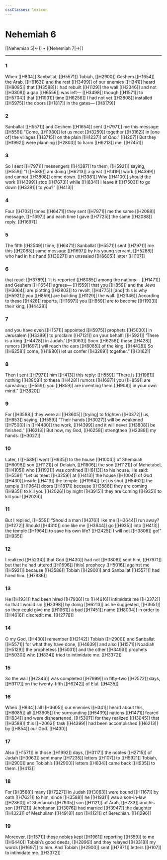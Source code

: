 ```yaml
---
cssClasses: lexicon
---
```


# Nehemiah 6

[[Nehemiah 5|←]] • [[Nehemiah 7|→]]

---

### 1
When [[H834]] Sanballat, [[H5571]] Tobiah, [[H2900]] Geshem [[H1654]] the Arab, [[H6163]] and the rest [[H3499]] of our enemies [[H341]] heard [[H8085]] that [[H3588]] I had rebuilt [[H1129]] the wall [[H2346]] and not [[H3808]] a gap [[H6556]] was left— [[H3498]] though [[H1571]] to [[H5704]] that [[H1931]] time [[H6256]] I had not yet [[H3808]] installed [[H5975]] the doors [[H1817]] in the gates— [[H8179]]

### 2
Sanballat [[H5571]] and Geshem [[H1654]] sent [[H7971]] me this message: [[H559]] “Come, [[H1980]] let us meet [[H3259]] together [[H3162]] in [one of] the villages [[H3715]] on the plain [[H1237]] of Ono.” [[H207]] But they [[H1992]] were planning [[H2803]] to harm [[H6213]] me. [[H7451]]

### 3
So I sent [[H7971]] messengers [[H4397]] to them, [[H5921]] saying, [[H559]] “I [[H589]] am doing [[H6213]] a great [[H1419]] work [[H4399]] and cannot [[H3808]] come down. [[H3381]] Why [[H4100]] should the work [[H4399]] stop [[H7673]] while [[H834]] I leave it [[H7503]] to go down [[H3381]] to you?” [[H413]]

### 4
Four [[H702]] times [[H6471]] they sent [[H7971]] me the same [[H2088]] message, [[H1697]] and each time I gave [[H7725]] the same [[H2088]] reply. [[H1697]]

### 5
The fifth [[H2549]] time, [[H6471]] Sanballat [[H5571]] sent [[H7971]] me this [[H2088]] same message [[H1697]] by his young servant, [[H5288]] who had in his hand [[H3027]] an unsealed [[H6605]] letter [[H107]]

### 6
that read: [[H3789]] “It is reported [[H8085]] among the nations— [[H1471]] and Geshem [[H1654]] agrees— [[H559]] that you [[H859]] and the Jews [[H3064]] are plotting [[H2803]] to revolt, [[H4775]] [and] this is why [[H5921]] you [[H859]] are building [[H1129]] the wall. [[H2346]] According to these [[H428]] reports, [[H1697]] you [[H859]] are to become [[H1933]] their  king, [[H4428]]

### 7
and you have even [[H1571]] appointed [[H5975]] prophets [[H5030]] in Jerusalem [[H3389]] to proclaim [[H7121]] on your behalf: [[H5921]] ‘There is a king [[H4428]] in Judah.’ [[H3063]] Soon [[H6258]] these [[H428]] rumors [[H1697]] will reach the ears [[H8085]] of the king. [[H4428]] So [[H6258]] come, [[H1980]] let us confer [[H3289]] together.” [[H3162]]

### 8
Then I sent [[H7971]] him [[H413]] this reply: [[H559]] “There is [[H1961]] nothing [[H3808]] to these [[H428]] rumors [[H1697]] you [[H859]] are spreading; [[H559]] you [[H859]] are inventing them [[H908]] in your own mind.” [[H3820]]

### 9
For [[H3588]] they were all [[H3605]] [trying] to frighten [[H3372]] us, [[H853]] saying, [[H559]] “Their hands [[H3027]] will be weakened [[H7503]] in [[H4480]] the work, [[H4399]] and it will never [[H3808]] be finished.” [[H6213]] But now, my God, [[H6258]] strengthen [[H2388]] my hands. [[H3027]]

### 10
Later, I [[H589]] went [[H935]] to the house [[H1004]] of Shemaiah [[H8098]] son [[H1121]] of Delaiah, [[H1806]] the son [[H1121]] of Mehetabel, [[H4105]] who [[H1931]] was confined [[H6113]] to his house. He said: [[H559]] “Let us meet [[H3259]] at [[H413]] the house [[H1004]] of God [[H430]] inside [[H413]] the temple. [[H1964]] Let us shut [[H5462]] the temple [[H1964]] doors [[H1817]] because [[H3588]] they are coming [[H935]] to kill you [[H2026]] by night [[H3915]] they are coming [[H935]] to kill you! [[H2026]]

### 11
But I replied, [[H559]] “Should a man [[H376]] like me [[H3644]] run away? [[H1272]] Should [[H4310]] one like me [[H3644]] go [[H935]] into [[H413]] the temple [[H1964]] to save his own life? [[H2425]] I will not [[H3808]] go!” [[H935]]

### 12
I realized [[H5234]] that God [[H430]] had not [[H3808]] sent him, [[H7971]] but that he had uttered [[H1696]] [this] prophecy [[H5016]] against me [[H5921]] because [[H3588]] Tobiah [[H2900]] and Sanballat [[H5571]] had hired him. [[H7936]]

### 13
He [[H1931]] had been hired [[H7936]] to [[H4616]] intimidate me [[H3372]] so that I would sin [[H2398]] by doing [[H6213]] as he suggested, [[H3651]] so they could give me [[H1961]] a bad [[H7451]] name [[H8034]] in order to [[H4616]] discredit me. [[H2778]]

### 14
O my God, [[H430]] remember [[H2142]] Tobiah [[H2900]] and Sanballat [[H5571]] for what they have done, [[H4639]] and also [[H1571]] Noadiah [[H5129]] the prophetess [[H5031]] and the other [[H3499]] prophets [[H5030]] who [[H834]] tried to intimidate me. [[H3372]]

### 15
So the wall [[H2346]] was completed [[H7999]] in fifty-two [[H2572]] days, [[H3117]] on the twenty-fifth [[H6242]] of Elul. [[H435]]

### 16
When [[H834]] all [[H3605]] our enemies [[H341]] heard about this, [[H8085]] all [[H3605]] the surrounding [[H5439]] nations [[H1471]] feared [[H834]] and were disheartened, [[H5307]] for they realized [[H3045]] that [[H3588]] this [[H2063]] task [[H4399]] had been accomplished [[H6213]] by [[H854]] our God. [[H430]]

### 17
Also [[H1571]] in those [[H1992]] days, [[H3117]] the nobles [[H2715]] of Judah [[H3063]] sent many [[H7235]] letters [[H107]] to [[H5921]] Tobiah, [[H2900]] and Tobiah’s [[H2900]] letters [[H834]] came back [[H935]] to them. [[H413]]

### 18
For [[H3588]] many [[H7227]] in Judah [[H3063]] were bound [[H1167]] by oath [[H7621]] to him,  since [[H3588]] he [[H1931]] was a son-in-law [[H2860]] of Shecaniah [[H7935]] son [[H1121]] of Arah, [[H733]] and his son [[H1121]] Jehohanan [[H3076]] had married [[H3947]] the daughter [[H1323]] of Meshullam [[H4918]] son [[H1121]] of Berechiah. [[H1296]]

### 19
Moreover, [[H1571]] these nobles kept [[H1961]] reporting [[H559]] to me [[H6440]] Tobiah’s good deeds, [[H2896]] and they relayed [[H3318]] my words [[H1697]] to him.  And Tobiah [[H2900]] sent [[H7971]] letters [[H107]] to intimidate me. [[H3372]]

